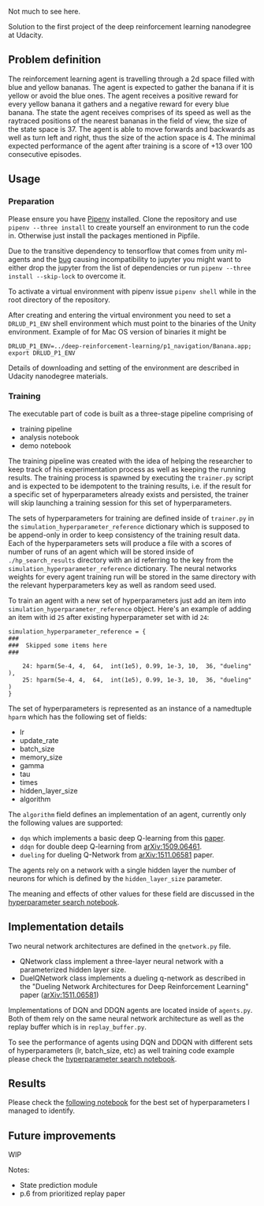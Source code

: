 Not much to see here.

Solution to the first project of the deep reinforcement learning nanodegree at Udacity.

## Problem definition

The reinforcement learning agent is travelling through a 2d space filled with blue and yellow bananas. The agent is expected to gather the banana if it is yellow or avoid the blue ones. The agent receives a positive reward for every yellow banana it gathers and a negative reward for every blue banana. The state the agent receives comprises of its speed as well as the raytraced positions of the nearest bananas in the field of view, the size of the state space is 37. The agent is able to move forwards and backwards as well as turn left and right, thus the size of the action space is 4. The minimal expected performance of the agent after training is a score of +13 over 100 consecutive episodes.

## Usage

### Preparation

Please ensure you have [Pipenv](https://pipenv.readthedocs.io/en/latest/) installed. Clone the repository and use `pipenv --three install` to create yourself an environment to run the code in. Otherwise just install the packages mentioned in Pipfile.

Due to the transitive dependency to tensorflow that comes from unity ml-agents and the [bug](https://github.com/pypa/pipenv/issues/1716) causing incompatibility to jupyter you might want to either drop the jupyter from the list of dependencies or run `pipenv --three install --skip-lock` to overcome it.

To activate a virtual environment with pipenv issue `pipenv shell` while in the root directory of the repository.

After creating and entering the virtual environment you need to set a `DRLUD_P1_ENV` shell environment which must point to the binaries of the Unity environment. Example of for Mac OS version of binaries it might be 
```
DRLUD_P1_ENV=../deep-reinforcement-learning/p1_navigation/Banana.app; export DRLUD_P1_ENV
```

Details of downloading and setting of the environment are described in Udacity nanodegree materials.

### Training

The executable part of code is built as a three-stage pipeline comprising of
* training pipeline
* analysis notebook
* demo notebook

The training pipeline was created with the idea of helping the researcher to keep track of his experimentation process as well as keeping the running results. The training process is spawned by executing the `trainer.py` script and is expected to be idempotent to the training results, i.e. if the result for a specific set of hyperparameters already exists and persisted, the trainer will skip launching a training session for this set of hyperparameters.

The sets of hyperparameters for training are defined inside of `trainer.py` in the `simulation_hyperparameter_reference` dictionary which is supposed to be append-only in order to keep consistency of the training result data. Each of the hyperparameters sets will produce a file with a scores of number of runs of an agent which will be stored inside of `./hp_search_results` directory with an id referring to the key from the `simulation_hyperparameter_reference` dictionary. The neural networks weights for every agent training run will be stored in the same directory with the relevant hyperparameters key as well as random seed used.

To train an agent with a new set of hyperparameters just add an item into `simulation_hyperparameter_reference` object. Here's an example of adding an item with id `25` after existing hyperparameter set with id `24`:

```
simulation_hyperparameter_reference = {
###
###  Skipped some items here
###

    24: hparm(5e-4, 4,  64,  int(1e5), 0.99, 1e-3, 10,  36, "dueling"   ),
    25: hparm(5e-4, 4,  64,  int(1e5), 0.99, 1e-3, 10,  36, "dueling"   )
}
```

The set of hyperparameters is represented as an instance of a namedtuple `hparm` which has the following set of fields:

* lr
* update_rate
* batch_size 
* memory_size
* gamma 
* tau 
* times
* hidden_layer_size 
* algorithm

The `algorithm` field defines an implementation of an agent, currently only the following values are supported:

* `dqn` which implements a basic deep Q-learning from this [paper](https://www.cs.toronto.edu/~vmnih/docs/dqn.pdf).
* `ddqn` for double deep Q-learning from [arXiv:1509.06461](https://arxiv.org/abs/1509.06461).
* `dueling` for dueling Q-Network from [arXiv:1511.06581](https://arxiv.org/abs/1511.06581) paper.

The agents rely on a network with a single hidden layer the number of neurons for which is defined by the `hidden_layer_size` parameter.

The meaning and effects of other values for these field are discussed in the [hyperparameter search notebook](Training_hyperparameter_search_analysis.ipynb). 

## Implementation details

Two neural network architectures are defined in the `qnetwork.py` file. 
* QNetwork class implement a three-layer neural network with a parameterized hidden layer size.
* DuelQNetwork class implements a dueling q-network as described in the "Dueling Network Architectures for Deep Reinforcement Learning" paper ([arXiv:1511.06581](https://arxiv.org/abs/1511.06581))

Implementations of DQN and DDQN agents are located inside of `agents.py`. Both of them rely on the same neural network architecture as well as the replay buffer which is in `replay_buffer.py`.

To see the performance of agents using DQN and DDQN with different sets of hyperparameters (lr, batch_size, etc) as well training code example please check the [hyperparameter search notebook](Training_hyperparameter_search_analysis.ipynb).

## Results 

Please check the [following notebook](Report.ipynb) for the best set of hyperparameters I managed to identify.

## Future improvements

WIP

Notes:
* State prediction module
* p.6 from prioritized replay paper
